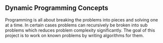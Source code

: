 ## Dynamic Programming Concepts

Programming is all about breaking the problems into pieces and solving one at a time. In certain cases problems can recursively be broken into sub problems which reduces problem complexity significantly. The goal of this project is to work on known problems by writing algorithms for them.